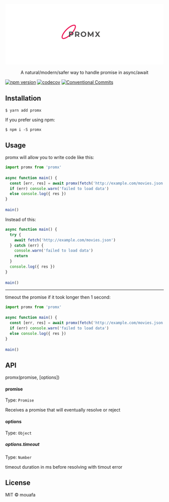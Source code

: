 <p align="center"><img width="auto" src="https://raw.githubusercontent.com/mouafa/promx/master/assets/cover.png"></p>

<p align="center"> A natural/modern/safer way to handle promise in async/await </p>

[![npm version](https://badge.fury.io/js/promx.svg)](https://badge.fury.io/js/promx)
[![codecov](https://codecov.io/gh/mouafa/promx/branch/master/graph/badge.svg)](https://codecov.io/gh/mouafa/promx)
[![Conventional Commits](https://img.shields.io/badge/Conventional%20Commits-1.0.0-yellow.svg)](https://conventionalcommits.org)

## Installation

```console
$ yarn add promx
```

If you prefer using npm:

```console
$ npm i -S promx
```

## Usage

promx will allow you to write code like this:

```js
import promx from 'promx'

async function main() {
  const [err, res] = await promx(fetch('http://example.com/movies.json'))
  if (err) console.warn('failed to load data')
  else console.log({ res })
}

main()
```

Instead of this:

```js
async function main() {
  try {
    await fetch('http://example.com/movies.json')
  } catch (err) {
    console.warn('failed to load data')
    return
  }
  console.log({ res })
}

main()
```

---

timeout the promise if it took longer then 1 second:

```js
import promx from 'promx'

async function main() {
  const [err, res] = await promx(fetch('http://example.com/movies.json'), { timeout: 1000 })
  if (err) console.warn('failed to load data')
  else console.log({ res })
}

main()
```

## API

promx(promise, [options])

#### promise

Type: `Promise`

Receives a promise that will eventually resolve or reject

#### options

Type: `Object`

##### options.timeout

Type: `Number`

timeout duration in ms before resolving with timout error

## License

MIT © mouafa
